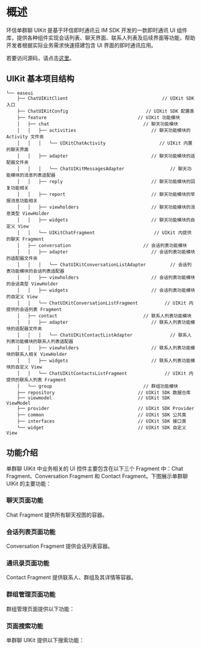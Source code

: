 # 概述

<Toc />

环信单群聊 UIKit 是基于环信即时通讯云 IM SDK 开发的一款即时通讯 UI 组件库，提供各种组件实现会话列表、聊天界面、联系人列表及后续界面等功能，帮助开发者根据实际业务需求快速搭建包含 UI 界面的即时通讯应用。

若要访问源码，请点击[这里](https://github.com/Shengwang-Community/ShengwangChat-UIKit-android)。

## UIKit 基本项目结构

```
└── easeui
    ├── ChatUIKitClient                                   // UIKit SDK 入口
    ├── ChatUIKitConfig                             // UIKit SDK 配置类
    ├── feature                                  // UIKit 功能模块
    │   ├── chat                                   // 聊天功能模块
    │   │   ├── activities                            // 聊天功能模块的 Activity 文件夹
    │   │   │   └── UIKitChatActivity                    // UIKit 内置的聊天界面
    │   │   ├── adapter                               // 聊天功能模块的适配器文件夹
    │   │   │   └── ChatUIKitMessagesAdapter                 // 聊天功能模块的消息列表适配器
    │   │   ├── reply                                 // 聊天功能模块的回复功能相关
    │   │   ├── report                                // 聊天功能模块的举报消息功能相关
    │   │   ├── viewholders                           // 聊天功能模块的消息类型 ViewHolder
    │   │   ├── widgets                               // 聊天功能模块的自定义 View
    │   │   └── UIKitChatFragment                      // UIKit 内提供的聊天 Fragment
    │   ├── conversation                           // 会话列表功能模块
    │   │   ├── adapter                               // 会话列表功能模块的适配器文件夹
    │   │   │   └── ChatUIKitConversationListAdapter         // 会话列表功能模块的会话列表适配器
    │   │   ├── viewholders                           // 会话列表功能模块的会话类型 ViewHolder
    │   │   ├── widgets                               // 会话列表功能模块的自定义 View
    │   │   └── ChatUIKitConversationListFragment          // UIKit 内提供的会话列表 Fragment
    │   ├── contact                                // 联系人列表功能模块
    │   │   ├── adapter                               // 联系人列表功能模块的适配器文件夹
    │   │   │   └── ChatUIKitContactListAdapter              // 联系人列表功能模块的联系人列表适配器
    │   │   ├── viewholders                           // 联系人列表功能模块的联系人相关 ViewHolder
    │   │   ├── widgets                               // 联系人列表功能模块的自定义 View
    │   │   └── ChatUIKitContactsListFragment              // UIKit 内提供的联系人列表 Fragment
    │   └── group                                  // 群组功能模块
    ├── repository                               // UIKit SDK 数据仓库
    ├── viewmodel                                // UIKit SDK ViewModel
    ├── provider                                 // UIKit SDK Provider
    ├── common                                   // UIKit SDK 公共类
    ├── interfaces                               // UIKit SDK 接口类
    └── widget                                   // UIKit SDK 自定义 View
```

## 功能介绍

单群聊 UIKit 中业务相关的 UI 控件主要包含在以下三个 Fragment 中：Chat Fragment、Conversation Fragment 和 Contact Fragment。下图展示单群聊 UIKit 的主要功能：

<ImageGallery>
  <ImageItem src="/images/uikit/chatuikit/android/main_chat.png" title="聊天页面" />
  <ImageItem src="/images/uikit/chatuikit/android/main_conversation_list.png" title="会话列表" />
  <ImageItem src="/images/uikit/chatuikit/android/main_contact_list.png" title="通讯录" />
  <ImageItem src="/images/uikit/chatuikit/android/main_chat_group.png" title="群聊" />
</ImageGallery>

### 聊天页面功能

Chat Fragment 提供所有聊天视图的容器。

<ImageGallery :columns="3">
  <ImageItem src="/images/uikit/chatuikit/android/main_chat.png" title="聊天页面" />
  <ImageItem src="/images/uikit/chatuikit/android/message_types_2.png" title="发送多种类型的消息" />
  <ImageItem src="/images/uikit/chatuikit/android/message_longpress_2.png" title="消息长按操作" />
  <ImageItem src="/images/uikit/chatuikit/android/message_reply.png" title="消息引用" />
  <ImageItem src="/images/uikit/chatuikit/android/message_deliveryreceipt.png" title="已发送回执" />
  <ImageItem src="/images/uikit/chatuikit/android/message_readreceipt.png" title="已读回执" />
</ImageGallery>

### 会话列表页面功能

Conversation Fragment 提供会话列表容器。

<ImageGallery>
  <ImageItem src="/images/uikit/chatuikit/android/conversation_longpress.png" title="会话长按操作" />
  <ImageItem src="/images/uikit/chatuikit/android/conversation_operation.png" title="会话操作" />
</ImageGallery>

### 通讯录页面功能

Contact Fragment 提供联系人、群组及其详情等容器。

<ImageGallery>
  <ImageItem src="/images/uikit/chatuikit/android/contact_list.png" title="联系人列表" />
  <ImageItem src="/images/uikit/chatuikit/android/contact_detail.png" title="联系人详情" />
  <ImageItem src="/images/uikit/chatuikit/android/block_list.png" title="联系人黑名单" />
  <ImageItem src="/images/uikit/chatuikit/android/group_list.png" title="群组列表" />
</ImageGallery>

### 群组管理页面功能

群组管理页面提供以下功能：

<ImageGallery>
  <ImageItem src="/images/uikit/chatuikit/android/group_detail.png" title="群详情管理" />
  <ImageItem src="/images/uikit/chatuikit/android/group_member.png" title="群成员管理" />
  <ImageItem src="/images/uikit/chatuikit/android/group_thread.png" title="话题" />
  <ImageItem src="/images/uikit/chatuikit/android/group_pin.png" title="消息置顶" />
</ImageGallery>

### 页面搜索功能

单群聊 UIKit 提供以下搜索功能：

<ImageGallery :columns="3">
  <ImageItem src="/images/uikit/chatuikit/android/search_conversation.png" title="搜索会话名称" />
  <ImageItem src="/images/uikit/chatuikit/android/search_contact.png" title="搜索联系人名称" />
  <ImageItem src="/images/uikit/chatuikit/android/search_chat_history.png" title="搜索聊天历史" />
</ImageGallery>

